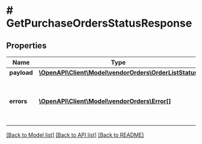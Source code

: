 # # GetPurchaseOrdersStatusResponse

## Properties

Name | Type | Description | Notes
------------ | ------------- | ------------- | -------------
**payload** | [**\OpenAPI\Client\Model\vendorOrders\OrderListStatus**](OrderListStatus.md) |  | [optional]
**errors** | [**\OpenAPI\Client\Model\vendorOrders\Error[]**](Error.md) | A list of error responses returned when a request is unsuccessful. | [optional]

[[Back to Model list]](../../README.md#models) [[Back to API list]](../../README.md#endpoints) [[Back to README]](../../README.md)
